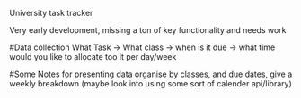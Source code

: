 University task tracker

Very early development, missing a ton of key functionality and needs work



#Data collection
What Task -> What class -> when is it due -> what time would you like to allocate too it per day/week


#Some Notes for presenting data
organise by classes, and due dates, give a weekly breakdown (maybe look into using some sort of calender api/library)
